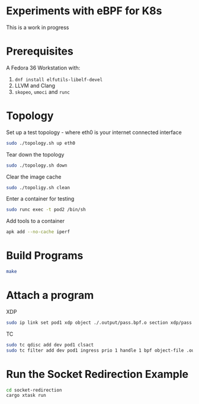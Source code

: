 Experiments with eBPF for K8s
=============================

This is a work in progress

# Prerequisites

A Fedora 36 Workstation with:

1. `dnf install elfutils-libelf-devel`
2. LLVM and Clang
3. `skopeo`, `umoci` and `runc`

# Topology

Set up a test topology - where eth0 is your internet connected interface

```sh
sudo ./topology.sh up eth0
```

Tear down the topology
```sh
sudo ./topology.sh down
```

Clear the image cache
```sh
sudo ./topoligy.sh clean
```

Enter a container for testing
```sh
sudo runc exec -t pod2 /bin/sh
```

Add tools to a container
```sh
apk add --no-cache iperf
```

# Build Programs

```sh
make
```

# Attach a program

XDP

```sh
sudo ip link set pod1 xdp object ./.output/pass.bpf.o section xdp/pass
```

TC

```sh
sudo tc qdisc add dev pod1 clsact
sudo tc filter add dev pod1 ingress prio 1 handle 1 bpf object-file .output/filter.bpf.o direct-action 
```

# Run the Socket Redirection Example

```sh
cd socket-redirection
cargo xtask run
```
